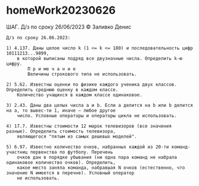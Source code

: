 # homeWork20230626
ШАГ. Д/з по сроку 26/06/2023 © Заливко Денис

    Д/з по сроку 26.06.2023:

    1) 4.137. Даны целое число k (1 <= k <= 180) и последовательность цифр 10111213...9899,
        в которой выписаны подряд все двузначные числа. Определить k-ю цифру.
            П р и ме ч а н и е
            Величины строкового типа не использовать.

    2) 5.62. Известны оценки по физике каждого ученика двух классов. Определить среднюю оценку в каждом классе. 
        Количество учащихся в каждом классе одинаковое.

    3) 2.43. Даны два целых числа a и b. Если a делится на b или b делится на a, то вывес-ти 1, иначе — любое другое 
        число. Условные операторы и операторы цикла не использовать.
        
    4) 17.7. Известны стоимости 12 марок телевизоров (все значения разные). Определить стоимость телевизора, 
        являющегося "пятым из самых дешевых моделей".
    
    5) 6.97. Известно количество очков, набранных каждой из 20-ти команд-участниц первенства по футболу. Перечень 
        очков дан в порядке убывания (ни одна пара команд не набрала одинаковое количество очков). Определить, 
        какое место заняла команда, набравшая N очков (естественно, что значение N имеется в перечне). Условный оператор 
        не использовать.
